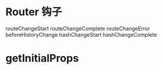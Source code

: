 # Router 钩子

routeChangeStart
routeChangeComplete
routeChangeError
beforeHistoryChange
hashChangeStart
hashChangeComplete


# getInitialProps